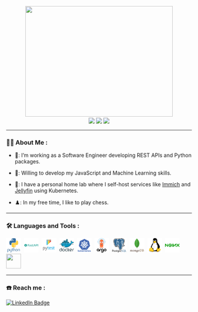<div id="header" align="center">
   <img src="https://miro.medium.com/v2/resize:fit:720/format:webp/1*LEH5tUEQReWe8Iu-UEV3Pg.gif" width="400" height="300"/>
   <div id="badges">
      <img src="https://badges.pufler.dev/repos/Jahn16?style=for-the-badge&logoColor=sucess"/>
      <img src="https://badges.pufler.dev/commits/monthly/Jahn16?style=for-the-badge&logoColor=sucess"/>
      <img src="https://img.shields.io/badge/OSS%20Funding-15%24-008000?style=for-the-badge&logoColor=sucess"/>
   </div>
</div>

---

### :technologist: About Me :

- 🐍: I’m working as a Software Engineer developing REST APIs and Python packages.

- 🚀: Willing to develop my JavaScript and Machine Learning skills.

- 🔧: I have a personal home lab where I self-host services like [Immich](https://github.com/immich-app/immich) and [Jellyfin](https://github.com/jellyfin/jellyfin) using Kubernetes.

- ♟️: In my free time, I like to play chess.

---

### :hammer_and_wrench: Languages and Tools :

<div>
   <img src="https://github.com/devicons/devicon/blob/master/icons/python/python-original-wordmark.svg" width="40" height="40"/>&nbsp;
   <img src="https://github.com/devicons/devicon/blob/master/icons/fastapi/fastapi-original-wordmark.svg" width="40" height="40"/>&nbsp;
   <img src="https://github.com/devicons/devicon/blob/master/icons/pytest/pytest-original-wordmark.svg" width="40" height="40"/>&nbsp;
   <img src="https://github.com/devicons/devicon/blob/master/icons/docker/docker-original-wordmark.svg" width="40" height="40"/>&nbsp;
   <img src="https://github.com/devicons/devicon/blob/master/icons/kubernetes/kubernetes-plain-wordmark.svg" width="40" height="40"/>&nbsp;
   <img src="https://github.com/devicons/devicon/blob/master/icons/argocd/argocd-original-wordmark.svg" width="40" height="40"/>&nbsp;
   <img src="https://github.com/devicons/devicon/blob/master/icons/postgresql/postgresql-original-wordmark.svg" width="40" height="40"/>&nbsp;
   <img src="https://github.com/devicons/devicon/blob/master/icons/mongodb/mongodb-original-wordmark.svg" width="40" height="40"/>&nbsp;
   <img src="https://github.com/devicons/devicon/blob/master/icons/linux/linux-original.svg" width="40" height="40"/>&nbsp;
   <img src="https://github.com/devicons/devicon/blob/master/icons/nginx/nginx-original.svg" width="40" height="40"/>&nbsp;
   <img src="https://www.vectorlogo.zone/logos/neovimio/neovimio-icon.svg" width="40" height="40"/>&nbsp;
</div>

---

### ☎️ Reach me :
<div id="badges">
  <a href="https://www.linkedin.com/in/jo%C3%A3o-pedro-de-oliveira-ferreira-b5696920a/">
    <img src="https://img.shields.io/badge/LinkedIn-blue?style=for-the-badge&logo=linkedin&logoColor=white" alt="LinkedIn Badge"/>
  </a>
</div>
